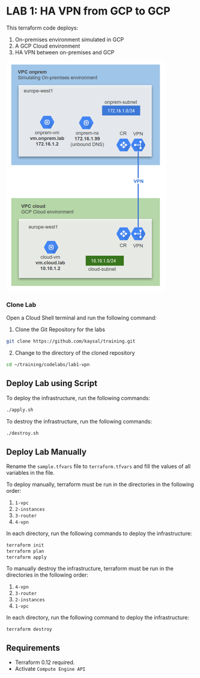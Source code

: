 # LAB 1: HA VPN from GCP to GCP
This terraform code deploys:
1. On-premises environment simulated in GCP
2. A GCP Cloud environment
3. HA VPN between on-premises and GCP

![Alt Text](image.png)

### Clone Lab
Open a Cloud Shell terminal and run the following command:
1. Clone the Git Repository for the labs
```sh
git clone https://github.com/kaysal/training.git
```

2. Change to the directory of the cloned repository
```sh
cd ~/training/codelabs/lab1-vpn
```

## Deploy Lab using Script
To deploy the infrastructure, run the following commands:
```sh
./apply.sh
```
To destroy the infrastructure, run the following commands:
```sh
./destroy.sh
```

## Deploy Lab Manually

Rename the `sample.tfvars` file to `terraform.tfvars` and fill the values of all variables in the file.

To deploy manually, terraform must be run in the directories in the following order:
1. `1-vpc`
2. `2-instances`
3. `3-router`
4. `4-vpn`

In each directory, run the following commands to deploy the infrastructure:
```hcl
terraform init
terraform plan
terraform apply
```
To manually destroy the infrastructure, terraform must be run in the directories in the following order:
1. `4-vpn`
2. `3-router`
3. `2-instances`
4. `1-vpc`

In each directory, run the following command to deploy the infrastructure:
```hcl
terraform destroy
```

## Requirements
- Terraform 0.12 required.
- Activate `Compute Engine API`

